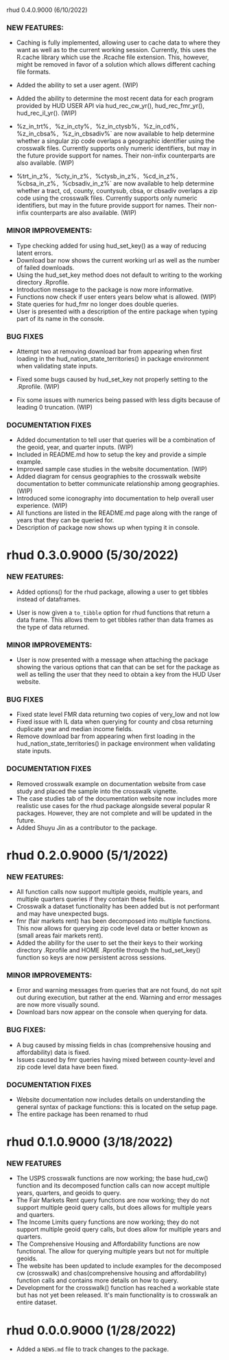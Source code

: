 rhud 0.4.0.9000 (6/10/2022)

### NEW FEATURES:
  
  * Caching is fully implemented, allowing user to cache data to where they 
    want as well as to the current working session. Currently, this uses the 
    R.cache library which use the .Rcache file extension. This, however, might
    be removed in favor of a solution which allows different caching file 
    formats.
    
  * Added the ability to set a user agent. (WIP)
    
  * Added the ability to determine the most recent data for each program 
    provided by HUD USER API via hud_rec_cw_yr(), hud_rec_fmr_yr(), 
    hud_rec_il_yr().
    (WIP)
    
  * %z_in_trt%`, `%z_in_cty%`, `%z_in_ctysb%`, `%z_in_cd%`, `%z_in_cbsa%`, `%z_in_cbsadiv%`
    are now available to help determine whether a singular zip code overlaps
    a geographic identifier using the crosswalk files. Currently supports only
    numeric identifiers, but may in the future provide support for names. Their
    non-infix counterparts are also available.
    (WIP)
    
  * %trt_in_z%`, `%cty_in_z%`, `%ctysb_in_z%`, `%cd_in_z%`, `%cbsa_in_z%`, `%cbsadiv_in_z%`
    are now available to help determine whether a tract, cd, county, countysub,
    cbsa, or cbsadiv overlaps a zip code using the crosswalk files. Currently 
    supports only numeric identifiers, but may in the future provide support 
    for names. Their non-infix counterparts are also available. (WIP)
  
### MINOR IMPROVEMENTS:

  * Type checking added for using hud_set_key() as a way of reducing 
    latent errors.
  * Download bar now shows the current working url as well as the 
    number of failed downloads. 
  * Using the hud_set_key method does not default to writing to the working 
    directory .Rprofile.
  * Introduction message to the package is now more informative.
  * Functions now check if user enters years below what is allowed. (WIP)
  * State queries for hud_fmr no longer does double queries.
  * User is presented with a description of the entire package when typing
    part of its name in the console.
  
### BUG FIXES

  * Attempt two at removing download bar from appearing when first
    loading in the hud_nation_state_territories() in package environment when
    validating state inputs. 
  
  * Fixed some bugs caused by hud_set_key not properly setting to the .Rprofile.
    (WIP)
  
  * Fix some issues with numerics being passed with less digits because of
    leading 0 truncation. (WIP)
  
### DOCUMENTATION FIXES
  
  * Added documentation to tell user that queries will be a combination of the 
    geoid, year, and quarter inputs. (WIP)
  * Included in README.md how to setup the key and provide a simple example.
  * Improved sample case studies in the website documentation. (WIP)
  * Added diagram for census geographies to the crosswalk website documentation
  to better communicate relationship among geographies. (WIP)
  * Introduced some iconography into documentation to help 
    overall user experience.  (WIP)
  * All functions are listed in the README.md page along with the range of years
    that they can be queried for.
  * Description of package now shows up when typing it in console.
  
rhud 0.3.0.9000 (5/30/2022)
============================

### NEW FEATURES:

  * Added options() for the rhud package, allowing a user to get tibbles instead
    of dataframes.
   
  * User is now given a `to_tibble` option for rhud functions that return a
    data frame. This allows them to get tibbles rather than data frames as the type
    of data returned. 
  
### MINOR IMPROVEMENTS:

  * User is now presented with a message when attaching the package 
    showing the various options that can that can be set for the package as
    well as telling the user that they need to obtain a key from the HUD User
    website. 

### BUG FIXES

  * Fixed state level FMR data returning two copies of very_low and not low
  * Fixed issue with IL data when querying for county and cbsa returning 
    duplicate year and median income fields. 
  * Remove download bar from appearing when first loading in the 
    hud_nation_state_territories() in package environment when validating
    state inputs. 
  
### DOCUMENTATION FIXES

  * Removed crosswalk example on documentation website from case study and 
    placed the sample into the crosswalk vignette. 
  * The case studies tab of the documentation website now includes more 
    realistic use cases for the rhud package alongside several popular R packages.
    However, they are not complete and will be updated in the future. 
  * Added Shuyu Jin as a contributor to the package. 
  

rhud 0.2.0.9000 (5/1/2022)
============================

### NEW FEATURES:

  * All function calls now support multiple geoids, multiple years,
    and multiple quarters queries if they contain these fields.
  * Crosswalk a dataset functionality has been added but is not performant 
    and may have unexpected bugs.
  * fmr (fair markets rent) has been decomposed into
    multiple functions. This now allows for 
    querying zip code level data or better known as
    (small areas fair markets rent).
  * Added the ability for the user to set the their keys to their working
    directory .Rprofile and HOME .Rprofile through the hud_set_key() function 
    so keys are now persistent across sessions.
  
### MINOR IMPROVEMENTS:

  * Error and warning messages from queries that are not found, 
    do not spit out during execution, but rather at the end. Warning and
    error messages are now more visually sound.
  * Download bars now appear on the console when querying for data.

### BUG FIXES:

  * A bug caused by missing fields in chas 
    (comprehensive housing and affordability) data is fixed.
  * Issues caused by fmr queries having mixed between county-level and 
    zip code level data have been fixed.

### DOCUMENTATION FIXES

  * Website documentation now includes details on understanding the general syntax
    of package functions: this is located on the setup page.
  * The entire package has been renamed to rhud


rhud 0.1.0.9000 (3/18/2022)
=============================

### NEW FEATURES

  * The USPS crosswalk functions are now working; the base hud_cw() function 
    and its decomposed function calls can now accept multiple years, quarters,
    and geoids to query.
  * The Fair Markets Rent query functions are now working; they do not support
    multiple geoid query calls, but does allows for multiple years and quarters.
  * The Income Limits query functions are now working; they do not support
    multiple geoid query calls, but does allow for multiple years and quarters.
  * The Comprehensive Housing and Affordability functions are now functional.
    The allow for querying multiple years but not for multiple geoids. 
  * The website has been updated to include examples for the decomposed cw
    (crosswalk) and chas(comprehensive housing and affordability) function calls
    and contains more details on how to query.
  * Development for the crosswalk() function has reached a workable state 
    but has not yet been released. It's main functionality is to crosswalk 
    an entire dataset.

rhud 0.0.0.9000 (1/28/2022)
=============================
  
  * Added a `NEWS.md` file to track changes to the package.
